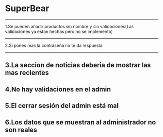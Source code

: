 # SuperBear
-----------------------------------------------------------------------------------------------------------------------------------------------------------------------

1.Se pueden añadir productos sin nombre y sin validaciones(Las validaciones ya estan hechas pero no se implemento)

-----------------------------------------------------------------------------------------------------------------------------------------------------------------------

2.Si pones mas la contraseña no te da respuesta

-----------------------------------------------------------------------------------------------------------------------------------------------------------------------
3.La seccion de noticias deberia de mostrar las mas recientes
-----------------------------------------------------------------------------------------------------------------------------------------------------------------------
4.No hay validaciones en el admin
-----------------------------------------------------------------------------------------------------------------------------------------------------------------------
5.El cerrar sesión del admin está mal
-----------------------------------------------------------------------------------------------------------------------------------------------------------------------
6.Los datos que se muestran al administrador no son reales
-----------------------------------------------------------------------------------------------------------------------------------------------------------------------
